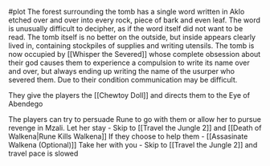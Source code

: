 #plot 
The forest surrounding the tomb has a single word written in Aklo etched over and over into every rock, piece of bark and even leaf. The word is unusually difficult to decipher, as if the word itself did not want to be read. The tomb itself is no better on the outside, but inside appears clearly lived in, containing stockpiles of supplies and writing utensils.
The tomb is now occupied by [[Whisper the Severed]] whose complete obsession about their god causes them to experience a compulsion to write its name over and over, but always ending up writing the name of the usurper who severed them. Due to their condition communication may be difficult.

They give the players the [[Chewtoy Doll]] and directs them to the Eye of Abendego

The players can try to persuade Rune to go with them or allow her to pursue revenge in Mzali.
	Let her stay - Skip to [[Travel the Jungle 2]] and [[Death of Walkena|Rune Kills Walkena]]
	If they choose to help them - [[Assasinate Walkena (Optional)]]
	Take her with you - Skip to [[Travel the Jungle 2]] and travel pace is slowed